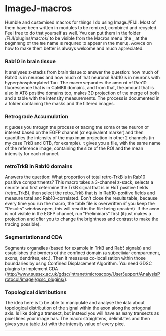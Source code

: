 # ImageJ-macros
Humble and customised macros for things I do using ImageJ/FIJI. Most of them have been written in modules to be remixed, combined and recycled. Feel free to do that yourself as well.
You can put them in the folder /FIJI/plugins/macros/ to be visible from the Macros menu (the _ at the beginning of the file name is required to appear in the menu).
Advice on how to make them better is always welcome and much appreciated.

### Rab10 in brain tissue
It analyses z-stacks from brain tissue to answer the question: how much of Rab10 is in neurons and how much of that neuronal Rab10 is in neurons with hyperphosphorylated Tau. The macro separates the amount of Rab10 fluorescence that is in CaMKII domains, and from that, the amount that is also in AT8 positive domains too, makes 3D projection of the merge of both and a table with the intensity measurements. The process is documented in a folder containing the masks and the filtered images.

### Retrograde Accumulation 
It guides you through the process of tracing the soma of the neuron of interest based on the EGFP channel (or equivalent marker) and then quantifies the intensity of the maximum projection in other 2 channels (in my case TrkB and CTB, for example). It gives you a file, with the same name of the reference image, containing the size of the ROI and the mean intensity for each channel.

### retroTrkB in Rab10 domains
Answers the question: What proportion of total retro-TrkB is in Rab10 positive compartments?
This macro takes a 3-channel z-stack, selects a neurite and first determine the TrkB signal that is in HcT positive fields (retro_TrkB), then select the retro_TrkB that is in Rab10-positive fields and measure total and Rab10-correlated. Don't close the results table, because every time you run the macro, the table file is overwritten (if you keep the "Results" window open, this will result in the file being updated). If the axon is not visible in the EGFP channel, run "Preliminars" first (it just makes a projection and offer you to change the brightness and contrast to make the tracing possible).

### Segmentation and CDA
Segments organelles (based for example in TrkB and Rab5 signals) and establishes the borders of the confined domain (a subcellular compartment, axons, dendrites, etc.). Then it measures co-localisation within those boundaries by using Confined Displacement Algorithm. You need GDSC plugins to implement CDA (http://www.sussex.ac.uk/gdsc/intranet/microscopy/UserSupport/AnalysisProtocol/imagej/gdsc_plugins/).

### Topological distributions
The idea here is to be able to manipulate and analyse the data about topological distribution of the signal within the axon along the ortogonal axis. Is like doing a transect, but instead you will have as many transects as pixel lines your image has. The macro straightens, delimitates and then gives you a table .txt with the intensity value of every pixel.

***
